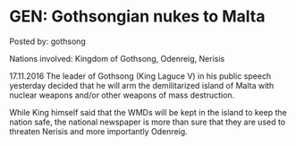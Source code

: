 # GEN: Gothsongian nukes to Malta

Posted by: gothsong

Nations involved: Kingdom of Gothsong, Odenreig, Nerisis

17.11.2016
The leader of Gothsong (King Laguce V) in his public speech yesterday decided that he will arm the demilitarized island of Malta with nuclear weapons and/or other weapons of mass destruction.

While King himself said that the WMDs will be kept in the island to keep the nation safe, the national newspaper is more than sure that they are used to threaten Nerisis and more importantly Odenreig.